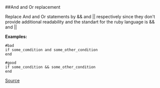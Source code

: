 ##And and Or replacement

Replace And and Or statements by && and || respectively since they don't provide additional
readability and the standart for the ruby language is && and ||

**Examples:**

```
#bad
if some_comdition and some_other_condition
end

#good
if some_condition && some_other_condition
end
```

[Source](http://www.rubydoc.info/gems/rubocop/RuboCop/Cop/Style/AndOr)
